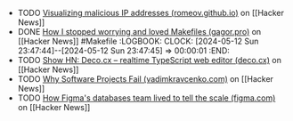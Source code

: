 - TODO [Visualizing malicious IP addresses (romeov.github.io)](https://news.ycombinator.com/item?id=40164337) on [[Hacker News]]
- DONE [How I stopped worrying and loved Makefiles (gagor.pro)](https://news.ycombinator.com/item?id=40182555) on [[Hacker News]] #Makefile
  :LOGBOOK:
  CLOCK: [2024-05-12 Sun 23:47:44]--[2024-05-12 Sun 23:47:45] =>  00:00:01
  :END:
- TODO [Show HN: Deco.cx – realtime TypeScript web editor (deco.cx)](https://news.ycombinator.com/item?id=39989467) on [[Hacker News]]
- TODO [Why Software Projects Fail (vadimkravcenko.com)](https://news.ycombinator.com/item?id=39705899) on [[Hacker News]]
- TODO [How Figma's databases team lived to tell the scale (figma.com)](https://news.ycombinator.com/item?id=39706968) on [[Hacker News]]